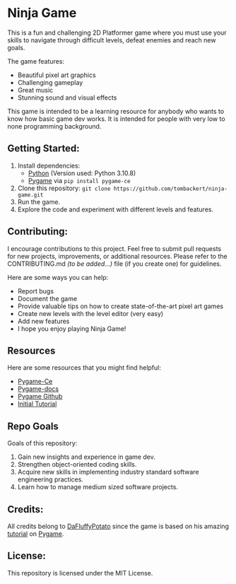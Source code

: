 # Ninja Game

This is a fun and challenging 2D Platformer game where you must use your skills to navigate through difficult levels, defeat enemies and reach new goals. 

The game features:

- Beautiful pixel art graphics
- Challenging gameplay
- Great music
- Stunning sound and visual effects

This game is intended to be a learning resource for anybody who wants to know how basic game dev works. It is intended for people with very low to none programming background.


## Getting Started:

1. Install dependencies:
   - [Python](https://www.python.org/downloads/) (Version used: Python 3.10.8)
   - [Pygame](https://pyga.me/) via  `pip install pygame-ce`
3. Clone this repository: `git clone https://github.com/tombackert/ninja-game.git`
4. Run the game.
5. Explore the code and experiment with different levels and features.


## Contributing:
I encourage contributions to this project. Feel free to submit pull requests for new projects, improvements, or additional resources. Please refer to the CONTRIBUTING.md *(to be added...)* file (if you create one) for guidelines.

Here are some ways you can help:

- Report bugs
- Document the game
- Provide valuable tips on how to create state-of-the-art pixel art games
- Create new levels with the level editor (very easy)
- Add new features
- I hope you enjoy playing Ninja Game!


## Resources
Here are some resources that you might find helpful:
- [Pygame-Ce](https://pyga.me/)
- [Pygame-docs](https://pyga.me/docs/)
- [Pygame Github](https://github.com/pygame-community/pygame-ce)
- [Initial Tutorial](https://www.youtube.com/watch?v=2gABYM5M0ww&t=20708s)


## Repo Goals

Goals of this repository:
1. Gain new insights and experience in game dev.
2. Strengthen object-oriented coding skills.
3. Acquire new skills in implementing industry standard software engineering practices.
4. Learn how to manage medium sized software projects.


## Credits:
All credits belong to [DaFluffyPotato](https://www.youtube.com/@DaFluffyPotato) since the game is based on his amazing [tutorial](https://www.youtube.com/watch?v=2gABYM5M0ww&t=20708s) on [Pygame](https://www.pygame.org/docs/).


## License:
This repository is licensed under the MIT License.
